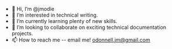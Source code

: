 - 👋 Hi, I’m @jmodie
- 👀 I’m interested in technical writing.
- 🌱 I’m currently learning plenty of new skills.
- 💞️ I’m looking to collaborate on exciting technical documentation projects.
- 📫 How to reach me -- email me!  odonnell.jm@gmail.com

<!---
jmodie/jmodie is a ✨ special ✨ repository because its `README.md` (this file) appears on your GitHub profile.
You can click the Preview link to take a look at your changes.
--->
